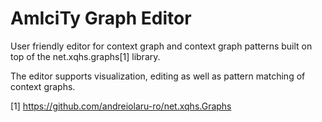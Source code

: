 AmIciTy Graph Editor
====================

User friendly editor for context graph and context graph patterns built on top
of the net.xqhs.graphs[1] library.

The editor supports visualization, editing as well as pattern matching of context
graphs.

[1] https://github.com/andreiolaru-ro/net.xqhs.Graphs


